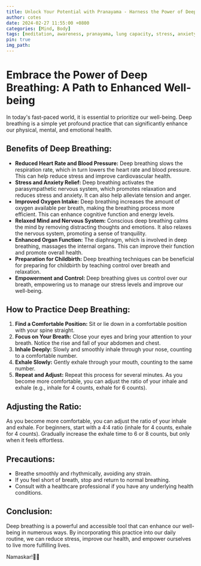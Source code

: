 ```yaml
---
title: Unlock Your Potential with Pranayama - Harness the Power of Deep Breathing for Optimal Well-being
author: cotes
date: 2024-02-27 11:55:00 +0800
categories: [Mind, Body]
tags: [meditation, awareness, pranayama, lung capacity, stress, anxiety] 
pin: true
img_path:  
---
```


# Embrace the Power of Deep Breathing: A Path to Enhanced Well-being

In today's fast-paced world, it is essential to prioritize our well-being. Deep breathing is a simple yet profound practice that can significantly enhance our physical, mental, and emotional health.

## **Benefits of Deep Breathing:**

- **Reduced Heart Rate and Blood Pressure:** Deep breathing slows the respiration rate, which in turn lowers the heart rate and blood pressure. This can help reduce stress and improve cardiovascular health.
- **Stress and Anxiety Relief:** Deep breathing activates the parasympathetic nervous system, which promotes relaxation and reduces stress and anxiety. It can also help alleviate tension and anger.
- **Improved Oxygen Intake:** Deep breathing increases the amount of oxygen available per breath, making the breathing process more efficient. This can enhance cognitive function and energy levels.
- **Relaxed Mind and Nervous System:** Conscious deep breathing calms the mind by removing distracting thoughts and emotions. It also relaxes the nervous system, promoting a sense of tranquility.
- **Enhanced Organ Function:** The diaphragm, which is involved in deep breathing, massages the internal organs. This can improve their function and promote overall health.
- **Preparation for Childbirth:** Deep breathing techniques can be beneficial for preparing for childbirth by teaching control over breath and relaxation.
- **Empowerment and Control:** Deep breathing gives us control over our breath, empowering us to manage our stress levels and improve our well-being.

## **How to Practice Deep Breathing:**

1. **Find a Comfortable Position:** Sit or lie down in a comfortable position with your spine straight.
2. **Focus on Your Breath:** Close your eyes and bring your attention to your breath. Notice the rise and fall of your abdomen and chest.
3. **Inhale Deeply:** Slowly and smoothly inhale through your nose, counting to a comfortable number.
4. **Exhale Slowly:** Gently exhale through your mouth, counting to the same number.
5. **Repeat and Adjust:** Repeat this process for several minutes. As you become more comfortable, you can adjust the ratio of your inhale and exhale (e.g., inhale for 4 counts, exhale for 6 counts).

## **Adjusting the Ratio:**

As you become more comfortable, you can adjust the ratio of your inhale and exhale. For beginners, start with a 4:4 ratio (inhale for 4 counts, exhale for 4 counts). Gradually increase the exhale time to 6 or 8 counts, but only when it feels effortless.

## **Precautions:**

- Breathe smoothly and rhythmically, avoiding any strain.
- If you feel short of breath, stop and return to normal breathing.
- Consult with a healthcare professional if you have any underlying health conditions.

## **Conclusion:**

Deep breathing is a powerful and accessible tool that can enhance our well-being in numerous ways. By incorporating this practice into our daily routine, we can reduce stress, improve our health, and empower ourselves to live more fulfilling lives.

Namaskar!🙏✨